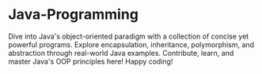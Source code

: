 # Java-Programming
Dive into Java's object-oriented paradigm with a collection of concise yet powerful programs. Explore encapsulation, inheritance, polymorphism, and abstraction through real-world Java examples. Contribute, learn, and master Java's OOP principles here! Happy coding!
